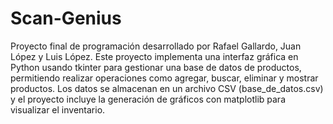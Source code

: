 # Scan-Genius
Proyecto final de programación desarrollado por Rafael Gallardo, Juan López y Luis López.
Este proyecto implementa una interfaz gráfica en Python usando tkinter para gestionar una base de datos de productos,
permitiendo realizar operaciones como agregar, buscar, eliminar y mostrar productos. Los datos se almacenan en un
archivo CSV (base_de_datos.csv) y el proyecto incluye la generación de gráficos con matplotlib para visualizar el
inventario.

